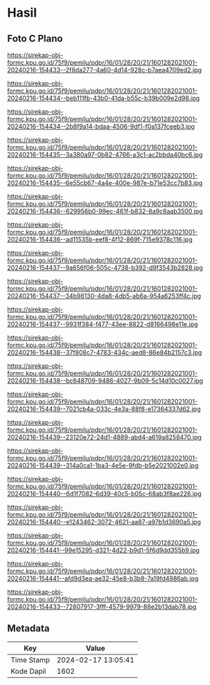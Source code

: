 # Hasil

## Foto C Plano

https://sirekap-obj-formc.kpu.go.id/75f9/pemilu/pdpr/16/01/28/20/21/1601282021001-20240216-154433--2f8da277-4a60-4d14-928c-b7aea4709ed2.jpg

https://sirekap-obj-formc.kpu.go.id/75f9/pemilu/pdpr/16/01/28/20/21/1601282021001-20240216-154434--beb111fb-43b0-41da-b55c-b39b009e2d98.jpg

https://sirekap-obj-formc.kpu.go.id/75f9/pemilu/pdpr/16/01/28/20/21/1601282021001-20240216-154434--2b8f9a14-bdaa-4506-9df1-f0a137fceeb3.jpg

https://sirekap-obj-formc.kpu.go.id/75f9/pemilu/pdpr/16/01/28/20/21/1601282021001-20240216-154435--3a380a97-0b82-4766-a3c1-ac2bbda40bc6.jpg

https://sirekap-obj-formc.kpu.go.id/75f9/pemilu/pdpr/16/01/28/20/21/1601282021001-20240216-154435--6e55cb67-4a4e-400e-987e-b71e53cc7b83.jpg

https://sirekap-obj-formc.kpu.go.id/75f9/pemilu/pdpr/16/01/28/20/21/1601282021001-20240216-154436--629956b0-99ec-461f-b832-8a9c8aab3500.jpg

https://sirekap-obj-formc.kpu.go.id/75f9/pemilu/pdpr/16/01/28/20/21/1601282021001-20240216-154436--ad11535b-eef8-4f12-869f-715e9378c116.jpg

https://sirekap-obj-formc.kpu.go.id/75f9/pemilu/pdpr/16/01/28/20/21/1601282021001-20240216-154437--9a656f06-505c-4738-b392-d9f3543b2828.jpg

https://sirekap-obj-formc.kpu.go.id/75f9/pemilu/pdpr/16/01/28/20/21/1601282021001-20240216-154437--34b98130-4da8-4db5-ab6a-954a6253ff4c.jpg

https://sirekap-obj-formc.kpu.go.id/75f9/pemilu/pdpr/16/01/28/20/21/1601282021001-20240216-154437--9931f384-f477-43ee-8822-d8166498e11e.jpg

https://sirekap-obj-formc.kpu.go.id/75f9/pemilu/pdpr/16/01/28/20/21/1601282021001-20240216-154438--37f808c7-4783-434c-aed8-86e84b2157c3.jpg

https://sirekap-obj-formc.kpu.go.id/75f9/pemilu/pdpr/16/01/28/20/21/1601282021001-20240216-154438--bc648709-9486-4027-9b09-5c14d10c0027.jpg

https://sirekap-obj-formc.kpu.go.id/75f9/pemilu/pdpr/16/01/28/20/21/1601282021001-20240216-154439--7021cb4a-033c-4e3a-88f8-e17364337d62.jpg

https://sirekap-obj-formc.kpu.go.id/75f9/pemilu/pdpr/16/01/28/20/21/1601282021001-20240216-154439--23120e72-24d1-4889-abd4-a619a8258470.jpg

https://sirekap-obj-formc.kpu.go.id/75f9/pemilu/pdpr/16/01/28/20/21/1601282021001-20240216-154439--314a0ca1-1ba3-4e5e-9fdb-b5e2021002e0.jpg

https://sirekap-obj-formc.kpu.go.id/75f9/pemilu/pdpr/16/01/28/20/21/1601282021001-20240216-154440--6d1f7082-6d39-40c5-b05c-68ab3f8ae226.jpg

https://sirekap-obj-formc.kpu.go.id/75f9/pemilu/pdpr/16/01/28/20/21/1601282021001-20240216-154440--e1243462-3072-4621-aa87-a97b1d3690a5.jpg

https://sirekap-obj-formc.kpu.go.id/75f9/pemilu/pdpr/16/01/28/20/21/1601282021001-20240216-154441--99e15295-d321-4d22-b9d1-5f6d9dd355b9.jpg

https://sirekap-obj-formc.kpu.go.id/75f9/pemilu/pdpr/16/01/28/20/21/1601282021001-20240216-154441--afd9d3ea-ae32-45e8-b3b8-7a19fd4986ab.jpg

https://sirekap-obj-formc.kpu.go.id/75f9/pemilu/pdpr/16/01/28/20/21/1601282021001-20240216-154433--72807917-3fff-4579-9979-88e2b13dab78.jpg


## Metadata

| Key        | Value               |
| ---------- | ------------------- |
| Time Stamp | 2024-02-17 13:05:41 |
| Kode Dapil | 1602                |



